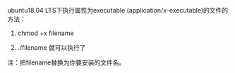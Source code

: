 ubuntu18.04 LTS下执行属性为executable (application/x-executable)的文件的方法：

1. chmod +x filename 

2. ./filename 就可以执行了

注：把filename替换为你要安装的文件名。
